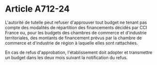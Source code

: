# Article A712-24

<p>L'autorité de tutelle peut refuser d'approuver tout budget ne tenant pas compte des modalités de répartition des financements décidés par CCI France ou, pour les budgets des chambres de commerce et d'industrie territoriales, des montants de financement prévus par la chambre de commerce et d'industrie de région à laquelle elles sont rattachées.</p><p> En cas de refus d'approbation, l'établissement doit adopter et transmettre un budget dans les deux mois suivant la notification du refus.</p>